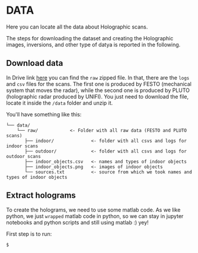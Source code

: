 # DATA

Here you can locate all the data about Holographic scans.

The steps for downloading the dataset and creating the Holographic images, inversions, and other type of datya is reported in the following.

## Download data

In Drive link [here](https://drive.google.com/file/d/1Ehs_LeYQLsvmc9blAIPOvhsWpZPM54q7/view?usp=share_link) you can find the `raw` zipped file. In that, there are the `logs` and `csv` files for the scans. The first one is produced by FESTO (mechanical system that moves the radar), while the second one is produced by PLUTO (holographic radar produced by UNIFI). You just need to download the file, locate it inside the `/data` folder and unzip it.

You'll have something like this:

```
└── data/
    └── raw/            <- Folder with all raw data (FESTO and PLUTO scans)
       ├── indoor/              <- folder with all csvs and logs for indoor scans
       ├── outdoor/             <- folder with all csvs and logs for outdoor scans
       ├── indoor_objects.csv   <- names and types of indoor objects
       ├── indoor_objects.png   <- images of indoor objects
       └── sources.txt          <- source from which we took names and types of indoor objects
```

## Extract holograms

To create the holograms, we need to use some matlab code. As we like python, we just `wrapped` matlab code in python, so we can stay in jupyter notebooks and python scripts and still using matlab :) yey!

First step is to run:
```bash
$ 
```